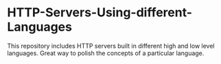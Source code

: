 # HTTP-Servers-Using-different-Languages
This repository includes HTTP servers built in different high and low level languages. Great way to polish the concepts of a particular language.
